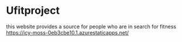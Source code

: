 # Ufitproject
this website provides a source for people who are in search for fitness
https://icy-moss-0eb3cbe10.1.azurestaticapps.net/ 
